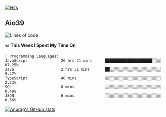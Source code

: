[![Hits](https://hits.seeyoufarm.com/api/count/incr/badge.svg?url=https%3A%2F%2Fgithub.com%2Faio39&count_bg=%2339C5BB&title_bg=%23555555&icon=&icon_color=%23E7E7E7&title=hits&edge_flat=false)](https://hits.seeyoufarm.com)

## Aio39

<!--START_SECTION:waka-->
![Lines of code](https://img.shields.io/badge/From%20Hello%20World%20I%27ve%20Written-377021%20lines%20of%20code-blue)

📊 **This Week I Spent My Time On** 

```text
💬 Programming Languages: 
JavaScript               26 hrs 21 mins      █████████████████████░░░░   87.25% 
Java                     2 hrs 51 mins       ██░░░░░░░░░░░░░░░░░░░░░░░   9.47% 
TypeScript               40 mins             ░░░░░░░░░░░░░░░░░░░░░░░░░   2.23% 
SQL                      8 mins              ░░░░░░░░░░░░░░░░░░░░░░░░░   0.49% 
JSON                     6 mins              ░░░░░░░░░░░░░░░░░░░░░░░░░   0.36%

```


<!--END_SECTION:waka-->
[![Anurag's GitHub stats](https://github-readme-stats.vercel.app/api?username=aio39)](https://github.com/anuraghazra/github-readme-stats)

<!--
**aio39/aio39** is a ✨ _special_ ✨ repository because its `README.md` (this file) appears on your GitHub profile.

Here are some ideas to get you started:

- 🔭 I’m currently working on ...
- 🌱 I’m currently learning ...
- 👯 I’m looking to collaborate on ...
- 🤔 I’m looking for help with ...
- 💬 Ask me about ...
- 📫 How to reach me: ...
- 😄 Pronouns: ...
- ⚡ Fun fact: ...
-->
